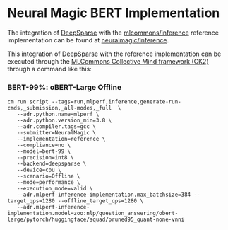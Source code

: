 # Neural Magic BERT Implementation

The integration of [DeepSparse](https://github.com/neuralmagic/deepsparse) with the [mlcommons/inference](https://github.com/mlcommons/inference) reference implementation can be found at [neuralmagic/inference](https://github.com/neuralmagic/inference/tree/deepsparse/language/bert).

This integration of [DeepSparse](https://github.com/neuralmagic/deepsparse) with the reference implementation can be executed through the [MLCommons Collective Mind framework (CK2)](https://github.com/mlcommons/ck) through a command like this:

### BERT-99%: oBERT-Large Offline
```
cm run script --tags=run,mlperf,inference,generate-run-cmds,_submission,_all-modes,_full  \
   --adr.python.name=mlperf \
   --adr.python.version_min=3.8 \
   --adr.compiler.tags=gcc \
   --submitter=NeuralMagic \
   --implementation=reference \
   --compliance=no \
   --model=bert-99 \
   --precision=int8 \
   --backend=deepsparse \
   --device=cpu \
   --scenario=Offline \
   --mode=performance \
   --execution_mode=valid \
   --adr.mlperf-inference-implementation.max_batchsize=384 --target_qps=1280 --offline_target_qps=1280 \
   --adr.mlperf-inference-implementation.model=zoo:nlp/question_answering/obert-large/pytorch/huggingface/squad/pruned95_quant-none-vnni
```
